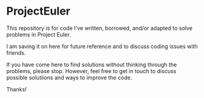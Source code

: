 # ProjectEuler

This repository is for code I've written, borrowed, and/or adapted to solve problems in Project Euler.

I am saving it on here for future reference and to discuss coding issues with friends.

If you have come here to find solutions without thinking through the problems, please stop.
However, feel free to get in touch to discuss possible solutiions and ways to improve the code.

Thanks!
